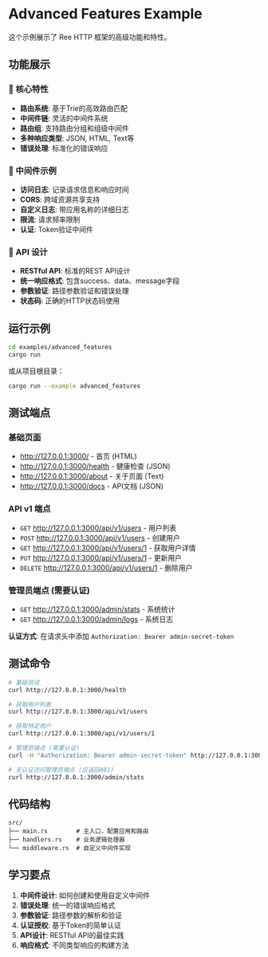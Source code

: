 # Advanced Features Example

这个示例展示了 Ree HTTP 框架的高级功能和特性。

## 功能展示

### 🌟 核心特性
- **路由系统**: 基于Trie的高效路由匹配
- **中间件链**: 灵活的中间件系统
- **路由组**: 支持路由分组和组级中间件
- **多种响应类型**: JSON, HTML, Text等
- **错误处理**: 标准化的错误响应

### 🔧 中间件示例
- **访问日志**: 记录请求信息和响应时间
- **CORS**: 跨域资源共享支持
- **自定义日志**: 带应用名称的详细日志
- **限流**: 请求频率限制
- **认证**: Token验证中间件

### 🎯 API 设计
- **RESTful API**: 标准的REST API设计
- **统一响应格式**: 包含success、data、message字段
- **参数验证**: 路径参数验证和错误处理
- **状态码**: 正确的HTTP状态码使用

## 运行示例

```bash
cd examples/advanced_features
cargo run
```

或从项目根目录：

```bash
cargo run --example advanced_features
```

## 测试端点

### 基础页面
- http://127.0.0.1:3000/ - 首页 (HTML)
- http://127.0.0.1:3000/health - 健康检查 (JSON)
- http://127.0.0.1:3000/about - 关于页面 (Text)
- http://127.0.0.1:3000/docs - API文档 (JSON)

### API v1 端点
- `GET` http://127.0.0.1:3000/api/v1/users - 用户列表
- `POST` http://127.0.0.1:3000/api/v1/users - 创建用户
- `GET` http://127.0.0.1:3000/api/v1/users/1 - 获取用户详情
- `PUT` http://127.0.0.1:3000/api/v1/users/1 - 更新用户
- `DELETE` http://127.0.0.1:3000/api/v1/users/1 - 删除用户

### 管理员端点 (需要认证)
- `GET` http://127.0.0.1:3000/admin/stats - 系统统计
- `GET` http://127.0.0.1:3000/admin/logs - 系统日志

**认证方式**: 在请求头中添加 `Authorization: Bearer admin-secret-token`

## 测试命令

```bash
# 基础测试
curl http://127.0.0.1:3000/health

# 获取用户列表
curl http://127.0.0.1:3000/api/v1/users

# 获取特定用户
curl http://127.0.0.1:3000/api/v1/users/1

# 管理员端点 (需要认证)
curl -H "Authorization: Bearer admin-secret-token" http://127.0.0.1:3000/admin/stats

# 无认证访问管理员端点 (应返回401)
curl http://127.0.0.1:3000/admin/stats
```

## 代码结构

```
src/
├── main.rs        # 主入口，配置应用和路由
├── handlers.rs    # 业务逻辑处理器
└── middleware.rs  # 自定义中间件实现
```

## 学习要点

1. **中间件设计**: 如何创建和使用自定义中间件
2. **错误处理**: 统一的错误响应格式
3. **参数验证**: 路径参数的解析和验证
4. **认证授权**: 基于Token的简单认证
5. **API设计**: RESTful API的最佳实践
6. **响应格式**: 不同类型响应的构建方法
